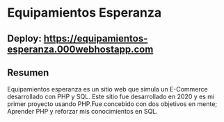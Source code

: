 <h1>Equipamientos Esperanza</h1>

<h2>
Deploy: <a href='https://equipamientos-esperanza.000webhostapp.com'>
https://equipamientos-esperanza.000webhostapp.com
</a>
</h2>

## Resumen 

Equipamientos esperanza es un sitio web que simula un E-Commerce desarrollado con PHP y SQL.
Este sitio fue desarrollado en 2020 y es mi primer proyecto usando PHP.Fue concebido con dos objetivos en mente; Aprender PHP y reforzar mis conocimientos en SQL.
